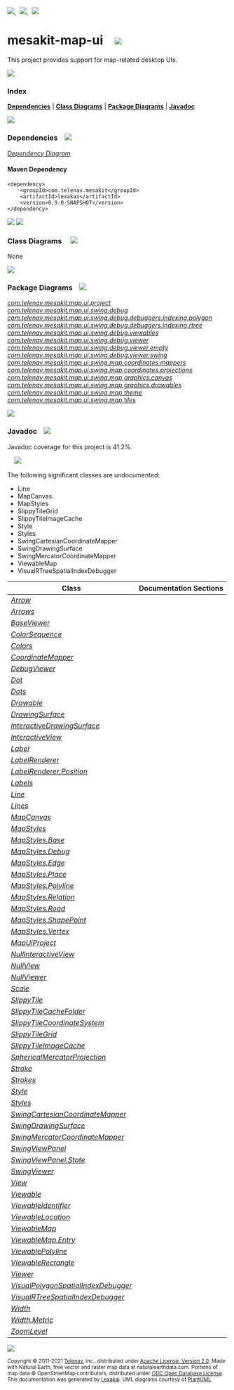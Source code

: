 [//]: # (start-user-text)

<a href="https://www.mesakit.org">
<img src="https://www.kivakit.org/images/web-32.png" srcset="https://www.kivakit.org/images/web-32-2x.png 2x"/>
</a>
&nbsp;
<a href="https://twitter.com/openmesakit">
<img src="https://www.kivakit.org/images/twitter-32.png" srcset="https://www.kivakit.org/images/twitter-32-2x.png 2x"/>
</a>
&nbsp;
<a href="https://mesakit.zulipchat.com">
<img src="https://www.kivakit.org/images/zulip-32.png" srcset="https://www.kivakit.org/images/zulip-32-2x.png 2x"/>
</a>

[//]: # (end-user-text)

# mesakit-map-ui &nbsp;&nbsp; <img src="https://www.kivakit.org/images/gears-32.png" srcset="https://www.kivakit.org/images/gears-32-2x.png 2x"/>

This project provides support for map-related desktop UIs.

<img src="https://www.kivakit.org/images/horizontal-line-512.png" srcset="https://www.kivakit.org/images/horizontal-line-512-2x.png 2x"/>

### Index



[**Dependencies**](#dependencies) | [**Class Diagrams**](#class-diagrams) | [**Package Diagrams**](#package-diagrams) | [**Javadoc**](#javadoc)

<img src="https://www.kivakit.org/images/horizontal-line-512.png" srcset="https://www.kivakit.org/images/horizontal-line-512-2x.png 2x"/>

### Dependencies <a name="dependencies"></a> &nbsp;&nbsp; <img src="https://www.kivakit.org/images/dependencies-32.png" srcset="https://www.kivakit.org/images/dependencies-32-2x.png 2x"/>

[*Dependency Diagram*](https://www.mesakit.org/lexakai/mesakit/mesakit-map/ui/documentation/diagrams/dependencies.svg)

#### Maven Dependency

    <dependency>
        <groupId>com.telenav.mesakit</groupId>
        <artifactId>lexakai</artifactId>
        <version>0.9.0-SNAPSHOT</version>
    </dependency>


<img src="https://www.kivakit.org/images/horizontal-line-128.png" srcset="https://www.kivakit.org/images/horizontal-line-128-2x.png 2x"/>

[//]: # (start-user-text)



[//]: # (end-user-text)

<img src="https://www.kivakit.org/images/horizontal-line-128.png" srcset="https://www.kivakit.org/images/horizontal-line-128-2x.png 2x"/>

### Class Diagrams <a name="class-diagrams"></a> &nbsp; &nbsp; <img src="https://www.kivakit.org/images/diagram-40.png" srcset="https://www.kivakit.org/images/diagram-40-2x.png 2x"/>

None

<img src="https://www.kivakit.org/images/horizontal-line-128.png" srcset="https://www.kivakit.org/images/horizontal-line-128-2x.png 2x"/>

### Package Diagrams <a name="package-diagrams"></a> &nbsp;&nbsp; <img src="https://www.kivakit.org/images/box-32.png" srcset="https://www.kivakit.org/images/box-32-2x.png 2x"/>

[*com.telenav.mesakit.map.ui.project*](https://www.mesakit.org/lexakai/mesakit/mesakit-map/ui/documentation/diagrams/com.telenav.mesakit.map.ui.project.svg)  
[*com.telenav.mesakit.map.ui.swing.debug*](https://www.mesakit.org/lexakai/mesakit/mesakit-map/ui/documentation/diagrams/com.telenav.mesakit.map.ui.swing.debug.svg)  
[*com.telenav.mesakit.map.ui.swing.debug.debuggers.indexing.polygon*](https://www.mesakit.org/lexakai/mesakit/mesakit-map/ui/documentation/diagrams/com.telenav.mesakit.map.ui.swing.debug.debuggers.indexing.polygon.svg)  
[*com.telenav.mesakit.map.ui.swing.debug.debuggers.indexing.rtree*](https://www.mesakit.org/lexakai/mesakit/mesakit-map/ui/documentation/diagrams/com.telenav.mesakit.map.ui.swing.debug.debuggers.indexing.rtree.svg)  
[*com.telenav.mesakit.map.ui.swing.debug.viewables*](https://www.mesakit.org/lexakai/mesakit/mesakit-map/ui/documentation/diagrams/com.telenav.mesakit.map.ui.swing.debug.viewables.svg)  
[*com.telenav.mesakit.map.ui.swing.debug.viewer*](https://www.mesakit.org/lexakai/mesakit/mesakit-map/ui/documentation/diagrams/com.telenav.mesakit.map.ui.swing.debug.viewer.svg)  
[*com.telenav.mesakit.map.ui.swing.debug.viewer.empty*](https://www.mesakit.org/lexakai/mesakit/mesakit-map/ui/documentation/diagrams/com.telenav.mesakit.map.ui.swing.debug.viewer.empty.svg)  
[*com.telenav.mesakit.map.ui.swing.debug.viewer.swing*](https://www.mesakit.org/lexakai/mesakit/mesakit-map/ui/documentation/diagrams/com.telenav.mesakit.map.ui.swing.debug.viewer.swing.svg)  
[*com.telenav.mesakit.map.ui.swing.map.coordinates.mappers*](https://www.mesakit.org/lexakai/mesakit/mesakit-map/ui/documentation/diagrams/com.telenav.mesakit.map.ui.swing.map.coordinates.mappers.svg)  
[*com.telenav.mesakit.map.ui.swing.map.coordinates.projections*](https://www.mesakit.org/lexakai/mesakit/mesakit-map/ui/documentation/diagrams/com.telenav.mesakit.map.ui.swing.map.coordinates.projections.svg)  
[*com.telenav.mesakit.map.ui.swing.map.graphics.canvas*](https://www.mesakit.org/lexakai/mesakit/mesakit-map/ui/documentation/diagrams/com.telenav.mesakit.map.ui.swing.map.graphics.canvas.svg)  
[*com.telenav.mesakit.map.ui.swing.map.graphics.drawables*](https://www.mesakit.org/lexakai/mesakit/mesakit-map/ui/documentation/diagrams/com.telenav.mesakit.map.ui.swing.map.graphics.drawables.svg)  
[*com.telenav.mesakit.map.ui.swing.map.theme*](https://www.mesakit.org/lexakai/mesakit/mesakit-map/ui/documentation/diagrams/com.telenav.mesakit.map.ui.swing.map.theme.svg)  
[*com.telenav.mesakit.map.ui.swing.map.tiles*](https://www.mesakit.org/lexakai/mesakit/mesakit-map/ui/documentation/diagrams/com.telenav.mesakit.map.ui.swing.map.tiles.svg)

<img src="https://www.kivakit.org/images/horizontal-line-128.png" srcset="https://www.kivakit.org/images/horizontal-line-128-2x.png 2x"/>

### Javadoc <a name="javadoc"></a> &nbsp;&nbsp; <img src="https://www.kivakit.org/images/books-32.png" srcset="https://www.kivakit.org/images/books-32-2x.png 2x"/>

Javadoc coverage for this project is 41.2%.  
  
&nbsp; &nbsp; <img src="https://www.mesakit.org/images/meter-40-96.png" srcset="https://www.mesakit.org/images/meter-40-96-2x.png 2x"/>


The following significant classes are undocumented:  

- Line  
- MapCanvas  
- MapStyles  
- SlippyTileGrid  
- SlippyTileImageCache  
- Style  
- Styles  
- SwingCartesianCoordinateMapper  
- SwingDrawingSurface  
- SwingMercatorCoordinateMapper  
- ViewableMap  
- VisualRTreeSpatialIndexDebugger

| Class | Documentation Sections |
|---|---|
| [*Arrow*](https://www.mesakit.org/javadoc/mesakit/lexakai/com/telenav/mesakit/map/ui/swing/map/graphics/drawables/Arrow.html) |  |  
| [*Arrows*](https://www.mesakit.org/javadoc/mesakit/lexakai/com/telenav/mesakit/map/ui/swing/map/theme/Arrows.html) |  |  
| [*BaseViewer*](https://www.mesakit.org/javadoc/mesakit/lexakai/com/telenav/mesakit/map/ui/swing/debug/viewer/BaseViewer.html) |  |  
| [*ColorSequence*](https://www.mesakit.org/javadoc/mesakit/lexakai/com/telenav/mesakit/map/ui/swing/debug/viewer/ColorSequence.html) |  |  
| [*Colors*](https://www.mesakit.org/javadoc/mesakit/lexakai/com/telenav/mesakit/map/ui/swing/debug/viewer/swing/Colors.html) |  |  
| [*CoordinateMapper*](https://www.mesakit.org/javadoc/mesakit/lexakai/com/telenav/mesakit/map/ui/swing/map/coordinates/mappers/CoordinateMapper.html) |  |  
| [*DebugViewer*](https://www.mesakit.org/javadoc/mesakit/lexakai/com/telenav/mesakit/map/ui/swing/debug/viewer/swing/DebugViewer.html) |  |  
| [*Dot*](https://www.mesakit.org/javadoc/mesakit/lexakai/com/telenav/mesakit/map/ui/swing/map/graphics/drawables/Dot.html) |  |  
| [*Dots*](https://www.mesakit.org/javadoc/mesakit/lexakai/com/telenav/mesakit/map/ui/swing/map/theme/Dots.html) |  |  
| [*Drawable*](https://www.mesakit.org/javadoc/mesakit/lexakai/com/telenav/mesakit/map/ui/swing/debug/Drawable.html) |  |  
| [*DrawingSurface*](https://www.mesakit.org/javadoc/mesakit/lexakai/com/telenav/mesakit/map/ui/swing/debug/DrawingSurface.html) |  |  
| [*InteractiveDrawingSurface*](https://www.mesakit.org/javadoc/mesakit/lexakai/com/telenav/mesakit/map/ui/swing/debug/InteractiveDrawingSurface.html) |  |  
| [*InteractiveView*](https://www.mesakit.org/javadoc/mesakit/lexakai/com/telenav/mesakit/map/ui/swing/debug/InteractiveView.html) |  |  
| [*Label*](https://www.mesakit.org/javadoc/mesakit/lexakai/com/telenav/mesakit/map/ui/swing/map/graphics/drawables/Label.html) |  |  
| [*LabelRenderer*](https://www.mesakit.org/javadoc/mesakit/lexakai/com/telenav/mesakit/map/ui/swing/debug/viewer/swing/LabelRenderer.html) |  |  
| [*LabelRenderer.Position*](https://www.mesakit.org/javadoc/mesakit/lexakai/com/telenav/mesakit/map/ui/swing/debug/viewer/swing/LabelRenderer.Position.html) |  |  
| [*Labels*](https://www.mesakit.org/javadoc/mesakit/lexakai/com/telenav/mesakit/map/ui/swing/map/theme/Labels.html) |  |  
| [*Line*](https://www.mesakit.org/javadoc/mesakit/lexakai/com/telenav/mesakit/map/ui/swing/map/graphics/drawables/Line.html) |  |  
| [*Lines*](https://www.mesakit.org/javadoc/mesakit/lexakai/com/telenav/mesakit/map/ui/swing/map/theme/Lines.html) |  |  
| [*MapCanvas*](https://www.mesakit.org/javadoc/mesakit/lexakai/com/telenav/mesakit/map/ui/swing/map/graphics/canvas/MapCanvas.html) |  |  
| [*MapStyles*](https://www.mesakit.org/javadoc/mesakit/lexakai/com/telenav/mesakit/map/ui/swing/map/theme/MapStyles.html) |  |  
| [*MapStyles.Base*](https://www.mesakit.org/javadoc/mesakit/lexakai/com/telenav/mesakit/map/ui/swing/map/theme/MapStyles.Base.html) |  |  
| [*MapStyles.Debug*](https://www.mesakit.org/javadoc/mesakit/lexakai/com/telenav/mesakit/map/ui/swing/map/theme/MapStyles.Debug.html) |  |  
| [*MapStyles.Edge*](https://www.mesakit.org/javadoc/mesakit/lexakai/com/telenav/mesakit/map/ui/swing/map/theme/MapStyles.Edge.html) |  |  
| [*MapStyles.Place*](https://www.mesakit.org/javadoc/mesakit/lexakai/com/telenav/mesakit/map/ui/swing/map/theme/MapStyles.Place.html) |  |  
| [*MapStyles.Polyline*](https://www.mesakit.org/javadoc/mesakit/lexakai/com/telenav/mesakit/map/ui/swing/map/theme/MapStyles.Polyline.html) |  |  
| [*MapStyles.Relation*](https://www.mesakit.org/javadoc/mesakit/lexakai/com/telenav/mesakit/map/ui/swing/map/theme/MapStyles.Relation.html) |  |  
| [*MapStyles.Road*](https://www.mesakit.org/javadoc/mesakit/lexakai/com/telenav/mesakit/map/ui/swing/map/theme/MapStyles.Road.html) |  |  
| [*MapStyles.ShapePoint*](https://www.mesakit.org/javadoc/mesakit/lexakai/com/telenav/mesakit/map/ui/swing/map/theme/MapStyles.ShapePoint.html) |  |  
| [*MapStyles.Vertex*](https://www.mesakit.org/javadoc/mesakit/lexakai/com/telenav/mesakit/map/ui/swing/map/theme/MapStyles.Vertex.html) |  |  
| [*MapUiProject*](https://www.mesakit.org/javadoc/mesakit/lexakai/com/telenav/mesakit/map/ui/project/MapUiProject.html) |  |  
| [*NullInteractiveView*](https://www.mesakit.org/javadoc/mesakit/lexakai/com/telenav/mesakit/map/ui/swing/debug/viewer/empty/NullInteractiveView.html) |  |  
| [*NullView*](https://www.mesakit.org/javadoc/mesakit/lexakai/com/telenav/mesakit/map/ui/swing/debug/viewer/empty/NullView.html) |  |  
| [*NullViewer*](https://www.mesakit.org/javadoc/mesakit/lexakai/com/telenav/mesakit/map/ui/swing/debug/viewer/empty/NullViewer.html) |  |  
| [*Scale*](https://www.mesakit.org/javadoc/mesakit/lexakai/com/telenav/mesakit/map/ui/swing/map/graphics/canvas/Scale.html) |  |  
| [*SlippyTile*](https://www.mesakit.org/javadoc/mesakit/lexakai/com/telenav/mesakit/map/ui/swing/map/tiles/SlippyTile.html) |  |  
| [*SlippyTileCacheFolder*](https://www.mesakit.org/javadoc/mesakit/lexakai/com/telenav/mesakit/map/ui/swing/map/tiles/SlippyTileCacheFolder.html) |  |  
| [*SlippyTileCoordinateSystem*](https://www.mesakit.org/javadoc/mesakit/lexakai/com/telenav/mesakit/map/ui/swing/map/tiles/SlippyTileCoordinateSystem.html) |  |  
| [*SlippyTileGrid*](https://www.mesakit.org/javadoc/mesakit/lexakai/com/telenav/mesakit/map/ui/swing/map/tiles/SlippyTileGrid.html) |  |  
| [*SlippyTileImageCache*](https://www.mesakit.org/javadoc/mesakit/lexakai/com/telenav/mesakit/map/ui/swing/map/tiles/SlippyTileImageCache.html) |  |  
| [*SphericalMercatorProjection*](https://www.mesakit.org/javadoc/mesakit/lexakai/com/telenav/mesakit/map/ui/swing/map/coordinates/projections/SphericalMercatorProjection.html) |  |  
| [*Stroke*](https://www.mesakit.org/javadoc/mesakit/lexakai/com/telenav/mesakit/map/ui/swing/map/graphics/canvas/Stroke.html) |  |  
| [*Strokes*](https://www.mesakit.org/javadoc/mesakit/lexakai/com/telenav/mesakit/map/ui/swing/map/theme/Strokes.html) |  |  
| [*Style*](https://www.mesakit.org/javadoc/mesakit/lexakai/com/telenav/mesakit/map/ui/swing/map/graphics/canvas/Style.html) |  |  
| [*Styles*](https://www.mesakit.org/javadoc/mesakit/lexakai/com/telenav/mesakit/map/ui/swing/map/theme/Styles.html) |  |  
| [*SwingCartesianCoordinateMapper*](https://www.mesakit.org/javadoc/mesakit/lexakai/com/telenav/mesakit/map/ui/swing/map/coordinates/mappers/SwingCartesianCoordinateMapper.html) |  |  
| [*SwingDrawingSurface*](https://www.mesakit.org/javadoc/mesakit/lexakai/com/telenav/mesakit/map/ui/swing/debug/viewer/swing/SwingDrawingSurface.html) |  |  
| [*SwingMercatorCoordinateMapper*](https://www.mesakit.org/javadoc/mesakit/lexakai/com/telenav/mesakit/map/ui/swing/map/coordinates/mappers/SwingMercatorCoordinateMapper.html) |  |  
| [*SwingViewPanel*](https://www.mesakit.org/javadoc/mesakit/lexakai/com/telenav/mesakit/map/ui/swing/debug/viewer/swing/SwingViewPanel.html) |  |  
| [*SwingViewPanel.State*](https://www.mesakit.org/javadoc/mesakit/lexakai/com/telenav/mesakit/map/ui/swing/debug/viewer/swing/SwingViewPanel.State.html) |  |  
| [*SwingViewer*](https://www.mesakit.org/javadoc/mesakit/lexakai/com/telenav/mesakit/map/ui/swing/debug/viewer/swing/SwingViewer.html) |  |  
| [*View*](https://www.mesakit.org/javadoc/mesakit/lexakai/com/telenav/mesakit/map/ui/swing/debug/View.html) |  |  
| [*Viewable*](https://www.mesakit.org/javadoc/mesakit/lexakai/com/telenav/mesakit/map/ui/swing/debug/Viewable.html) |  |  
| [*ViewableIdentifier*](https://www.mesakit.org/javadoc/mesakit/lexakai/com/telenav/mesakit/map/ui/swing/debug/ViewableIdentifier.html) |  |  
| [*ViewableLocation*](https://www.mesakit.org/javadoc/mesakit/lexakai/com/telenav/mesakit/map/ui/swing/debug/viewables/ViewableLocation.html) |  |  
| [*ViewableMap*](https://www.mesakit.org/javadoc/mesakit/lexakai/com/telenav/mesakit/map/ui/swing/debug/viewer/ViewableMap.html) |  |  
| [*ViewableMap.Entry*](https://www.mesakit.org/javadoc/mesakit/lexakai/com/telenav/mesakit/map/ui/swing/debug/viewer/ViewableMap.Entry.html) |  |  
| [*ViewablePolyline*](https://www.mesakit.org/javadoc/mesakit/lexakai/com/telenav/mesakit/map/ui/swing/debug/viewables/ViewablePolyline.html) |  |  
| [*ViewableRectangle*](https://www.mesakit.org/javadoc/mesakit/lexakai/com/telenav/mesakit/map/ui/swing/debug/viewables/ViewableRectangle.html) |  |  
| [*Viewer*](https://www.mesakit.org/javadoc/mesakit/lexakai/com/telenav/mesakit/map/ui/swing/debug/Viewer.html) |  |  
| [*VisualPolygonSpatialIndexDebugger*](https://www.mesakit.org/javadoc/mesakit/lexakai/com/telenav/mesakit/map/ui/swing/debug/debuggers/indexing/polygon/VisualPolygonSpatialIndexDebugger.html) |  |  
| [*VisualRTreeSpatialIndexDebugger*](https://www.mesakit.org/javadoc/mesakit/lexakai/com/telenav/mesakit/map/ui/swing/debug/debuggers/indexing/rtree/VisualRTreeSpatialIndexDebugger.html) |  |  
| [*Width*](https://www.mesakit.org/javadoc/mesakit/lexakai/com/telenav/mesakit/map/ui/swing/map/graphics/canvas/Width.html) |  |  
| [*Width.Metric*](https://www.mesakit.org/javadoc/mesakit/lexakai/com/telenav/mesakit/map/ui/swing/map/graphics/canvas/Width.Metric.html) |  |  
| [*ZoomLevel*](https://www.mesakit.org/javadoc/mesakit/lexakai/com/telenav/mesakit/map/ui/swing/map/tiles/ZoomLevel.html) |  |  

[//]: # (start-user-text)



[//]: # (end-user-text)

<img src="https://www.kivakit.org/images/horizontal-line-512.png" srcset="https://www.kivakit.org/images/horizontal-line-512-2x.png 2x"/>

<sub>Copyright &#169; 2011-2021 [Telenav](http://telenav.com), Inc., distributed under [Apache License, Version 2.0](LICENSE). Made with Natural Earth, free vector and raster map data at naturalearthdata.com. Portions of map data &#169; OpenStreetMap contributors, distributed under [ODC Open Database License](legal/OPEN_DATABASE_LICENSE).</sub>  
<sub>This documentation was generated by [Lexakai](https://github.com/Telenav/lexakai). UML diagrams courtesy
of [PlantUML](http://plantuml.com).</sub>

